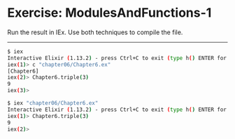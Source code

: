 # Exercise: ModulesAndFunctions-1

Run the result in IEx. Use both techniques to compile the file.

---

```bash
$ iex
Interactive Elixir (1.13.2) - press Ctrl+C to exit (type h() ENTER for help)
iex(1)> c "chapter06/Chapter6.ex"
[Chapter6]
iex(2)> Chapter6.triple(3)
9
iex(3)>
```

```bash
$ iex "chapter06/Chapter6.ex"
Interactive Elixir (1.13.2) - press Ctrl+C to exit (type h() ENTER for help)
iex(1)> Chapter6.triple(3)
9
iex(2)>
```